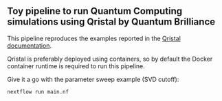## Toy pipeline to run Quantum Computing simulations using Qristal by Quantum Brilliance

This pipeline reproduces the examples reported in the [Qristal documentation](https://qristal.readthedocs.io/en/latest/rst/nextflow.html).

Qristal is preferably deployed using containers, so by default the Docker container runtime is required to run this pipeline.

Give it a go with the parameter sweep example (SVD cutoff):
```
nextflow run main.nf
```

